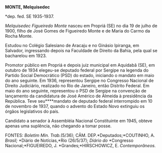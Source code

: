 **MONTE, Melquisedec**

\*dep. fed. SE 1935-1937.

*Melquisedec Figueiredo Monte* nasceu em Propriá (SE) no dia 19 de julho
de 1900, filho de José Gomes de Figueiredo Monte e de Maria do Carmo da
Rocha Monte.

Estudou no Colégio Salesiano de Aracaju e no Ginásio Ipiranga, em
Salvador, ingressando depois na Faculdade de Direito da Bahia, pela qual
se bacharelou em 1923.

Promotor público em Propriá e depois juiz municipal em Aquidabã (SE), em
outubro de 1934 elegeu-se deputado federal por Sergipe na legenda do
Partido Social Democrático (PSD) do estado, iniciando o mandato em maio
do ano seguinte. Em 1936, representou Sergipe no Congresso Nacional de
Direito Judiciário, realizado no Rio de Janeiro, então Distrito Federal.
Em maio do ano seguinte, representou o PSD de Sergipe na convenção de
lançamento da candidatura de José Américo de Almeida à presidência da
República. Teve seu****mandato de deputado federal interrompido em 10 de
novembro de 1937, quando o advento do Estado Novo extinguiu os órgãos
legislativos do país.

Candidato a senador à Assembléia Nacional Constituinte em 1945, obteve
apenas uma suplência, não chegando a tomar posse.

FONTES: *Boletim Min. Trab.*(5/36); CÂM. DEP.*Deputados;*COUTINHO, A.
*Brasil;* *Diário de Notícias,*Rio (26/5/37); *Diário do* *Congresso
Nacional;*FIGUEIREDO, J. *Grandes;*HIRSCHOWICZ, E. *Contemporâneos.*

 
